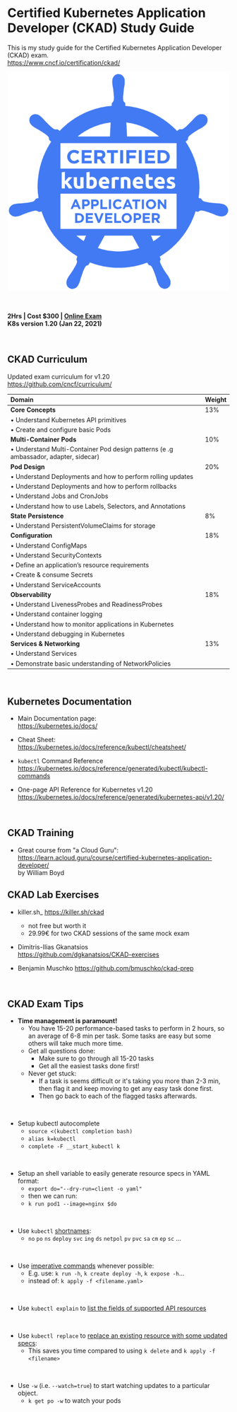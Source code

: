 # Certified Kubernetes Application Developer (CKAD) Study Guide  
This is my study guide for the Certified Kubernetes Application Developer (CKAD) exam.  
https://www.cncf.io/certification/ckad/  

<p align="center">
  <img src="CKAD-logo.png">
</p>
<br/>

**2Hrs | Cost $300 | [Online Exam](https://training.linuxfoundation.org/certification/certified-kubernetes-administrator-ckad/)**  
**K8s version 1.20 (Jan 22, 2021)**  
 
<br/>

## CKAD Curriculum  

Updated exam curriculum for v1.20  
https://github.com/cncf/curriculum/


**Domain**	| **Weight** |
:------- | :-------------|
**Core Concepts** | 13%
• Understand Kubernetes API primitives |  
• Create and configure basic Pods |  
**Multi-Container Pods** | 10%  
• Understand Multi-Container Pod design patterns (e .g ambassador, adapter, sidecar) |  
**Pod Design** | 20%
• Understand Deployments and how to perform rolling updates |  
• Understand Deployments and how to perform rollbacks |  
• Understand Jobs and CronJobs |  
• Understand how to use Labels, Selectors, and Annotations || 
**State Persistence** | 8%  
• Understand PersistentVolumeClaims for storage |  
**Configuration** | 18%
• Understand ConfigMaps |  
• Understand SecurityContexts |  
• Define an application’s resource requirements |  
• Create & consume Secrets |  
• Understand ServiceAccounts |  
**Observability** |  18%
• Understand LivenessProbes and ReadinessProbes |  
• Understand container logging |  
• Understand how to monitor applications in Kubernetes |  
• Understand debugging in Kubernetes |  
**Services & Networking** |  13%
• Understand Services |  
• Demonstrate basic understanding of NetworkPolicies |  

<br/>


## Kubernetes Documentation
- Main Documentation page:  
https://kubernetes.io/docs/  
  
- Cheat Sheet:  
https://kubernetes.io/docs/reference/kubectl/cheatsheet/  

- `kubectl` Command Reference
https://kubernetes.io/docs/reference/generated/kubectl/kubectl-commands  
  
- One-page API Reference for Kubernetes v1.20  
https://kubernetes.io/docs/reference/generated/kubernetes-api/v1.20/  
  

<br/>

## CKAD Training  

- Great course from "a Cloud Guru":  
https://learn.acloud.guru/course/certified-kubernetes-application-developer/  
by William Boyd

## CKAD Lab Exercises

- killer.sh_ 
  https://killer.sh/ckad
  - not free but worth it
  - 29.99€ for two CKAD sessions of the same mock exam  
  
- Dimitris-Ilias Gkanatsios  
https://github.com/dgkanatsios/CKAD-exercises

- Benjamin Muschko
https://github.com/bmuschko/ckad-prep

<br/>

## CKAD Exam Tips
- **Time management is paramount!**
  - You have 15-20 performance-based tasks to perform in 2 hours, so an average of 6-8 min per task. Some tasks are easy but some others will take much more time.
  - Get all questions done: 
    - Make sure to go through all 15-20 tasks
    - Get all the easiest tasks done first!
  - Never get stuck: 
    - If a task is seems difficult or it's taking you more than 2-3 min, then flag it and keep moving to get any easy task done first. 
    - Then go back to each of the flagged tasks afterwards.
<br/>

- Setup kubectl autocomplete 
  - ```source <(kubectl completion bash)```
  - ```alias k=kubectl```
  - ```complete -F __start_kubectl k```
<br/>  

- Setup an shell variable to easily generate resource specs in YAML format:
  - ```export do="--dry-run=client -o yaml"```
  - then we can run:
  - ```k run pod1 --image=nginx $do```
<br/>  

- Use `kubectl` [shortnames](https://kubernetes.io/docs/reference/kubectl/overview/#resource-types): 
  - `no` `po` `ns` `deploy` `svc` `ing` `ds` `netpol` `pv` `pvc` `sa` `cm` `ep` `sc` ...
<br/>

- Use [imperative commands](https://kubernetes.io/docs/reference/generated/kubectl/kubectl-commands#create) whenever possible:
  - E.g. use: `k run -h`, `k create deploy -h`, `k expose -h`...
  - instead of: `k apply -f <filename.yaml>`
<br/>  

- Use `kubectl explain` to [list the fields of supported API resources](https://kubernetes.io/docs/reference/generated/kubectl/kubectl-commands#explain)
<br/>

- Use `kubectl replace` to [replace an existing resource with some updated specs](https://kubernetes.io/docs/reference/generated/kubectl/kubectl-commands#replace):
  - This saves you time compared to using `k delete` and `k apply -f <filename>`
<br/>

- Use `-w` (i.e. `--watch=true`) to  start watching updates to a particular object.
  - `k get po -w` to watch your pods
<br/>